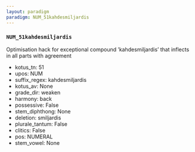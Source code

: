 ```yaml
---
layout: paradigm
paradigm: NUM_51kahdesmiljardis
---
```

### ` NUM_51kahdesmiljardis `

Optimisation hack for exceptional compound ’kahdesmiljardis’ that inflects in all parts with agreement
* kotus_tn: 51
* upos: NUM
* suffix_regex: kahdesmiljardis
* kotus_av: None
* grade_dir: weaken
* harmony: back
* possessive: False
* stem_diphthong: None
* deletion: smiljardis
* plurale_tantum: False
* clitics: False
* pos: NUMERAL
* stem_vowel: None
